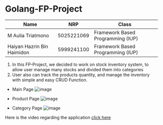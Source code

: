 # Golang-FP-Project

| Name           | NRP        | Class     |
| ---            | ---        | ----------|
| M Aulia Triatmono | 5025221069 | Framework Based Programming (IUP) |
| Haiyan Hazrin Bin Haimidon | 5999241100 | Framework Based Programming (IUP) |


 1. In this FP-Project, we decided to work on stock inventory system, to allow user manage many stocks and divided them into categories
 2. User also can track the products quantity, and manage the inventory with simple and easy CRUD Function.

- Main Page
  ![image](https://github.com/user-attachments/assets/cabc06d5-73f3-4d78-929d-d2254665ab10)

- Product Page
  ![image](https://github.com/user-attachments/assets/84c5d532-7652-4472-ad0b-89c36b0f3d9e)

- Category Page
  ![image](https://github.com/user-attachments/assets/f4a49815-17af-489b-8d0a-9807fdf7408d)

Here is the video regarding the application
[click here](https://youtu.be/oesgKtl7ujE)

 

 
 
